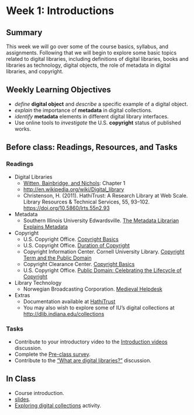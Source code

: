 # Week 1: Introductions
 
## Summary
This week we will go over some of the course basics, syllabus, and assignments. Following that we will begin to explore some basic topics related to digital libraries, including definitions of digital libraries, books and libraries as technology, digital objects, the role of metadata in digital libraries, and copyright.

 

## Weekly Learning Objectives
- *define* **digital object** and *describe* a specific example of a digital object.
- *explain* the importance of **metadata** in digital collections.
- *identify* **metadata** elements in different digital library interfaces.
- Use online tools to *investigate* the U.S. **copyright** status of published works.
 

## Before class: Readings, Resources, and Tasks
### Readings
- Digital Libraries
	- [Witten, Bainbridge, and Nichols](http://kg6ek7cq2b.search.serialssolutions.com/?V=1.0&L=KG6EK7CQ2B&S=JCs&C=TC0000298940&T=marc): Chapter 1
	- <http://en.wikipedia.org/wiki/Digital_library>
	- Christenson, H. (2011). HathiTrust: A Research Library at Web Scale. Library Resources & Technical Services, 55, 93–102. <https://doi.org/10.5860/lrts.55n2.93>
- Metadata
	- Southern Illinois University Edwardsville. [The Metadata Librarian Explains Metadata](https://youtu.be/ABF2FvSPVYE)
- Copyright
	- U.S. Copyright Office. [Copyright Basics](https://www.copyright.gov/circs/circ01.pdf)
	- U.S. Copyright Office. [Duration of Copyright](https://www.copyright.gov/circs/circ15a.pdf)
	- Copyright Information Center. Cornell University Library. [Copyright Term and the Public Domain](https://copyright.cornell.edu/sites/default/files/2020-01/Copyright%20Term%20and%20the%20Public%20Domain%20in%20the%20United%20States%20January%2024%202020.pdf) 
	- Copyright Clearance Center. [Copyright Basics](https://youtu.be/Uiq42O6rhW4)
	- U.S. Copyright Office. [Public Domain: Celebrating the Lifecycle of Copyright](https://youtu.be/nAp7fhUd7u0)
- Library Technology
	- Norwegian Broadcasting Corporation. [Medieval Helpdesk](https://youtu.be/pQHX-SjgQvQ)
- Extras
	- Documentation available at [HathiTrust](http://www.hathitrust.org/digital_library)
	- You may also wish to explore some of IU’s digital collections at <http://dlib.indiana.edu/collections>
	
### Tasks
- Contribute to your introductory video to the [Introduction videos](https://iu.instructure.com/courses/2169110/discussion_topics/12902800) discussion.
- Complete the [Pre-class survey](https://iu.instructure.com/courses/2169110/quizzes/4004384).
- Contribute to the [“What are digital libraries?”](https://iu.instructure.com/courses/2169110/discussion_topics/12937141) discussion.

## In Class
- Course introduction.
- [slides](https://dcl.ils.indiana.edu/z652_slides/week01.html).
- [Exploring digital collections](https://github.com/jawalsh/z652-Digital-Libraries/discussions/13) activity.
